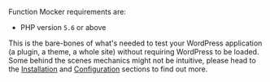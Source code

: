 Function Mocker requirements are:
* PHP version `5.6` or above

This is the bare-bones of what's needed to test your WordPress application (a plugin, a theme, a whole site) without requiring WordPress to be loaded.  
Some behind the scenes mechanics might not be intuitive, please head to the [Installation](installation.md) and [Configuration](configuration.md) sections to find out more.

